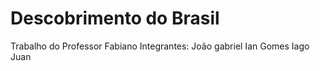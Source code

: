 # Descobrimento do Brasil
 Trabalho do Professor Fabiano
 Integrantes:
 João gabriel
 Ian Gomes
 Iago Juan
